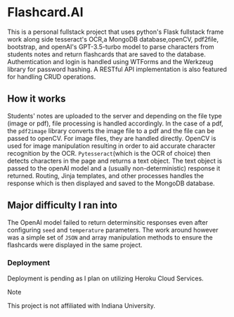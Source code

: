 # Flashcard.AI
This is a personal fullstack project that uses python's Flask fullstack frame work along side tesseract's OCR,a MongoDB database,openCV, pdf2file, bootstrap, and openAI's GPT-3.5-turbo model to parse characters from students notes and return flashcards that are saved to the database. Authemtication and login is handled using WTForms and the Werkzeug library for password hashing. A RESTful API implementation is also featured for handling CRUD operations.
## How it works
Students' notes are uploaded to the server and depending on the file type (image or pdf), file processing is handled accordingly. In the case of a pdf, the `pdf2image` library converts the image file to a pdf and the file can be passed to openCV. For image files, they are handled directly. OpenCV is used for image manipulation resulting in order to aid accurate character recognition by the OCR. `Pytesseract`(which is the OCR of choice) then detects characters in the page and returns a text object. The text object is passed to the openAI model and a (usually non-deterministic) response it returned. Routing, Jinja templates, and other processes handles the response which is then displayed and saved to the MongoDB database. 
 
## Major difficulty I ran into
The OpenAI model failed to return determinsitic responses even after configuring `seed` and `temperature` parameters. The work around however was a simple set of `JSON` and array manipulation methods to ensure the flashcards were displayed in the same project. 

### Deployment
Deployment is pending as I plan on utilizing Heroku Cloud Services.

> [!NOTE]
> This project is not affiliated with Indiana University. 
